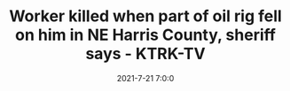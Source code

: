 ---
"title": "Worker killed when part of oil rig fell on him in NE Harris County, sheriff says - KTRK-TV"
"date": "2021-7-21 7:0:0"
"feed_name": "GOOGLENEWS"
"feed_website": "https://news.google.com/search?q=drilling%2Bincident&hl=en-US&gl=US&ceid=US:en"
"feed_rss": "https://news.google.com/rss/search?q=drilling%2Bincident&hl=en-US&gl=US&ceid=US:en"
"link": "https://abc13.com/worker-killed-in-industrial-accident-oil-rig-death-man-while-working-on-harris-county-investigation/10901927/"
"file": "_posts/2021-1-1-0ec1eeb7fb6a11711a3be323a8755a82439b3a91.md"
"accident": "1"
"drilling": "1"
---